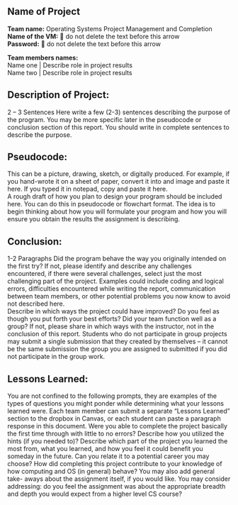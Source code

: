 **Name of Project** 
----------------------

**Team name:** Operating Systems Project Management and Completion <br />
**Name of the VM:**  do not delete the text before this arrow <br />
**Password:**  do not delete the text before this arrow

**Team members names:** <br />
Name one | Describe role in project results <br />
Name two | Describe role in project results <br />

**Description of Project:**  <br />
------------------------
2 – 3 Sentences
Here write a few (2-3) sentences describing the purpose of the program. You may be
more specific later in the pseudocode or conclusion section of this report. You should write in
complete sentences to describe the purpose. 

**Pseudocode:**  <br />
----------------------
This can be a picture, drawing, sketch, or digitally produced. For example, if you
hand-wrote it on a sheet of paper, convert it into and image and paste it here. If you typed it
in notepad, copy and paste it here. <br />
A rough draft of how you plan to design your program should be included here. You can
do this in pseudocode or flowchart format. The idea is to begin thinking about how you will
formulate your program and how you will ensure you obtain the results the assignment is
describing.

**Conclusion:**  <br />
--------------------
1-2 Paragraphs
Did the program behave the way you originally intended on the first try? If not, please
identify and describe any challenges encountered, if there were several challenges, select just
the most challenging part of the project. Examples could include coding and logical errors,
difficulties encountered while writing the report, communication between team members, or
other potential problems you now know to avoid not described here. <br />
Describe in which ways the project could have improved? Do you feel as though you
put forth your best efforts? Did your team function well as a group? If not, please share in
which ways with the instructor, not in the conclusion of this report. Students who do not
participate in group projects may submit a single submission that they created by themselves –
it cannot be the same submission the group you are assigned to submitted if you did not
participate in the group work.

**Lessons Learned:** <br />
----------------------
You are not confined to the following prompts, they are examples of the types of
questions you might ponder while determining what your lessons learned were. Each team
member can submit a separate “Lessons Learned” section to the dropbox in Canvas, or each
student can paste a paragraph response in this document. Were you able to complete the
project basically the first time through with little to no errors? Describe how you utilized the
hints (if you needed to)? Describe which part of the project you learned the most from, what
you learned, and how you feel it could benefit you someday in the future. Can you relate it to a
potential career you may choose? How did completing this project contribute to your
knowledge of how computing and OS (in general) behave? You may also add general take-
aways about the assignment itself, if you would like. You may consider addressing: do you feel
the assignment was about the appropriate breadth and depth you would expect from a higher
level CS course?
